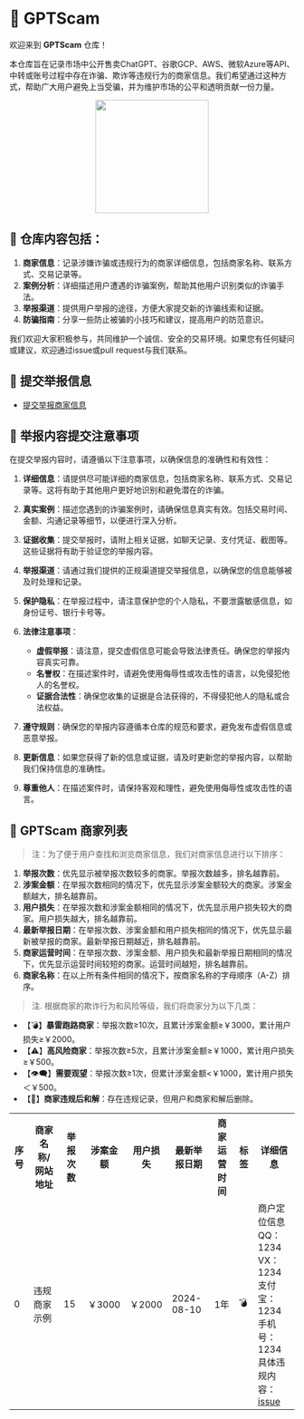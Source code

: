 # 🚨 GPTScam

欢迎来到 **GPTScam** 仓库！

本仓库旨在记录市场中公开售卖ChatGPT、谷歌GCP、AWS、微软Azure等API、中转或账号过程中存在诈骗、欺诈等违规行为的商家信息。我们希望通过这种方式，帮助广大用户避免上当受骗，并为维护市场的公平和透明贡献一份力量。

<div align=center>
<img src="https://github.com/user-attachments/assets/fdc6c50f-b631-4cda-bfe6-b1bf026a39ac" style="width: 200px;" />
</div>


## 📝 仓库内容包括：

1. **商家信息**：记录涉嫌诈骗或违规行为的商家详细信息，包括商家名称、联系方式、交易记录等。
2. **案例分析**：详细描述用户遭遇的诈骗案例，帮助其他用户识别类似的诈骗手法。
3. **举报渠道**：提供用户举报的途径，方便大家提交新的诈骗线索和证据。
4. **防骗指南**：分享一些防止被骗的小技巧和建议，提高用户的防范意识。

我们欢迎大家积极参与，共同维护一个诚信、安全的交易环境。如果您有任何疑问或建议，欢迎通过issue或pull request与我们联系。

## 📝 提交举报信息

- [提交举报商家信息](https://github.com/GPTScam/GPTScam/issues/new?assignees=GPTScam&labels=&projects=&template=%E4%B8%BE%E6%8A%A5%E5%95%86%E5%AE%B6%E4%BF%A1%E6%81%AF.md&title=)

## 📝 举报内容提交注意事项

在提交举报内容时，请遵循以下注意事项，以确保信息的准确性和有效性：

1. **详细信息**：请提供尽可能详细的商家信息，包括商家名称、联系方式、交易记录等。这将有助于其他用户更好地识别和避免潜在的诈骗。

2. **真实案例**：描述您遇到的诈骗案例时，请确保信息真实有效。包括交易时间、金额、沟通记录等细节，以便进行深入分析。

3. **证据收集**：提交举报时，请附上相关证据，如聊天记录、支付凭证、截图等。这些证据将有助于验证您的举报内容。

4. **举报渠道**：请通过我们提供的正规渠道提交举报信息，以确保您的信息能够被及时处理和记录。

5. **保护隐私**：在举报过程中，请注意保护您的个人隐私，不要泄露敏感信息，如身份证号、银行卡号等。

6. **法律注意事项**：
   - **虚假举报**：请注意，提交虚假信息可能会导致法律责任。确保您的举报内容真实可靠。
   - **名誉权**：在描述案件时，请避免使用侮辱性或攻击性的语言，以免侵犯他人的名誉权。
   - **证据合法性**：确保您收集的证据是合法获得的，不得侵犯他人的隐私或合法权益。

7. **遵守规则**：确保您的举报内容遵循本仓库的规范和要求，避免发布虚假信息或恶意举报。

8. **更新信息**：如果您获得了新的信息或证据，请及时更新您的举报内容，以帮助我们保持信息的准确性。

9. **尊重他人**：在描述案件时，请保持客观和理性，避免使用侮辱性或攻击性的语言。

## 💬 GPTScam 商家列表

> 注：为了便于用户查找和浏览商家信息，我们对商家信息进行以下排序：

1. **举报次数**：优先显示被举报次数较多的商家。举报次数越多，排名越靠前。
2. **涉案金额**：在举报次数相同的情况下，优先显示涉案金额较大的商家。涉案金额越大，排名越靠前。
3. **用户损失**：在举报次数和涉案金额相同的情况下，优先显示用户损失较大的商家。用户损失越大，排名越靠前。
4. **最新举报日期**：在举报次数、涉案金额和用户损失相同的情况下，优先显示最新被举报的商家。最新举报日期越近，排名越靠前。
5. **商家运营时间**：在举报次数、涉案金额、用户损失和最新举报日期相同的情况下，优先显示运营时间较短的商家。运营时间越短，排名越靠前。
6. **商家名称**：在以上所有条件相同的情况下，按商家名称的字母顺序（A-Z）排序。

>注. 根据商家的欺诈行为和风险等级，我们将商家分为以下几类：

- 【💣】**暴雷跑路商家**：举报次数≥10次，且累计涉案金额≥￥3000，累计用户损失≥￥2000。
- 【⚠】**高风险商家**：举报次数≥5次，且累计涉案金额≥￥1000，累计用户损失≥￥500。
- 【👁️‍🗨️】**需要观望**：举报次数≥1次，但累计涉案金额<￥1000，累计用户损失＜￥500。
- 【📌】**商家违规后和解**：存在违规记录，但用户和商家和解后删除。

<!-- normal-begin -->

<table>
  <tr>
    <th>序号</th>
    <th>商家名称/网站地址</th>
    <th>举报次数</th>
    <th>涉案金额</th>
    <th>用户损失</th>
    <th>最新举报日期</th>
    <th>商家运营时间</th>
    <th>标签</th>
    <th>详细信息</th>
  </tr>
  <tr>
    <td>0</td>
    <td>违规商家示例</td>
    <td>15</td>
    <td>￥3000</td>
    <td>￥2000</td>
    <td>2024-08-10</td>
    <td>1年</td>
    <td>💣</td>
    <td>商户定位信息<br>
      QQ：1234<br>
      VX：1234<br>
      支付宝：1234<br>
      手机号：1234<br>
      具体违规内容：<a href='https://github.com/aiearth-developer/GPTScam/issues'>issue</a>
    </td>
  </tr>
</table>
